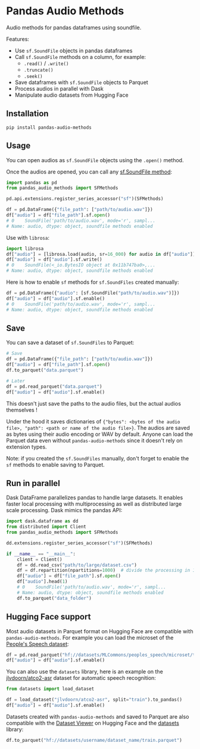 # Pandas Audio Methods

Audio methods for pandas dataframes using soundfile.

Features:

* Use `sf.SoundFile` objects in pandas dataframes
* Call `sf.SoundFile` methods on a column, for example:
  * `.read()` / `.write()`
  * `.truncate()`
  * `.seek()`
* Save dataframes with `sf.SoundFile` objects to Parquet
* Process audios in parallel with Dask
* Manipulate audio datasets from Hugging Face

## Installation

```pip
pip install pandas-audio-methods
```

## Usage

You can open audios as `sf.SoundFile` objects using the `.open()` method.

Once the audios are opened, you can call any [sf.SoundFile method](https://python-soundfile.readthedocs.io/en/0.11.0/#soundfile.SoundFile):

```python
import pandas as pd
from pandas_audio_methods import SFMethods

pd.api.extensions.register_series_accessor("sf")(SFMethods)

df = pd.DataFrame({"file_path": ["path/to/audio.wav"]})
df["audio"] = df["file_path"].sf.open()
# 0    SoundFile('path/to/audio.wav', mode='r', sampl...
# Name: audio, dtype: object, soundfile methods enabled
```

Use with `librosa`:

```python
import librosa
df["audio"] = [librosa.load(audio, sr=16_000) for audio in df["audio"]]
df["audio"] = df["audio"].sf.write()
# 0    SoundFile(<_io.BytesIO object at 0x11b747ba0>,...
# Name: audio, dtype: object, soundfile methods enabled
```

Here is how to enable `sf` methods for `sf.SoundFiles` created manually:

```python
df = pd.DataFrame({"audio": [sf.SoundFile("path/to/audio.wav")]})
df["audio"] = df["audio"].sf.enable()
# 0    SoundFile('path/to/audio.wav', mode='r', sampl...
# Name: audio, dtype: object, soundfile methods enabled
```

## Save

You can save a dataset of `sf.SoundFiles` to Parquet:

```python
# Save
df = pd.DataFrame({"file_path": ["path/to/audio.wav"]})
df["audio"] = df["file_path"].sf.open()
df.to_parquet("data.parquet")

# Later
df = pd.read_parquet("data.parquet")
df["audio"] = df["audio"].sf.enable()
```

This doesn't just save the paths to the audio files, but the actual audios themselves !

Under the hood it saves dictionaries of `{"bytes": <bytes of the audio file>, "path": <path or name of the audio file>}`.
The audios are saved as bytes using their audio encoding or WAV by default. Anyone can load the Parquet data even without `pandas-audio-methods` since it doesn't rely on extension types.

Note: if you created the `sf.SoundFiles` manually, don't forget to enable the `sf` methods to enable saving to Parquet.

## Run in parallel

Dask DataFrame parallelizes pandas to handle large datasets. It enables faster local processing with multiprocessing as well as distributed large scale processing. Dask mimics the pandas API:

```python
import dask.dataframe as dd
from distributed import Client
from pandas_audio_methods import SFMethods

dd.extensions.register_series_accessor("sf")(SFMethods)

if __name__ == "__main__":
    client = Client()
    df = dd.read_csv("path/to/large/dataset.csv")
    df = df.repartition(npartitions=1000)  # divide the processing in 1000 jobs
    df["audio"] = df["file_path"].sf.open()
    df["audio"].head(1)
    # 0    SoundFile('path/to/audio.wav', mode='r', sampl...
    # Name: audio, dtype: object, soundfile methods enabled
    df.to_parquet("data_folder")
```

## Hugging Face support

Most audio datasets in Parquet format on Hugging Face are compatible with `pandas-audio-methods`. For example you can load the microset of the [People's Speech dataset](https://huggingface.co/datasets/MLCommons/peoples_speech):

```python
df = pd.read_parquet("hf://datasets/MLCommons/peoples_speech/microset/train-00000-of-00001.parquet")
df["audio"] = df["audio"].sf.enable()
```

You can also use the `datasets` library, here is an example on the [jlvdoorn/atco2-asr](https://huggingface.co/datasets/jlvdoorn/atco2-asr) dataset for automatic speech recognition:

```python
from datasets import load_dataset

df = load_dataset("jlvdoorn/atco2-asr", split="train").to_pandas()
df["audio"] = df["audio"].sf.enable()
```

Datasets created with `pandas-audio-methods` and saved to Parquet are also compatible with the [Dataset Viewer](https://huggingface.co/docs/hub/en/datasets-viewer) on Hugging Face and the [datasets](https://github.com/huggingface/datasets) library:

```python
df.to_parquet("hf://datasets/username/dataset_name/train.parquet")
```
